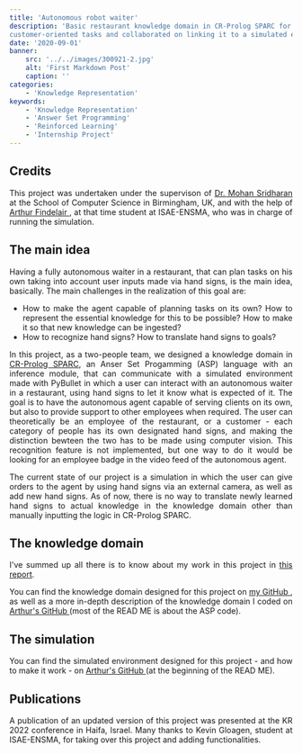 ```yaml
---
title: 'Autonomous robot waiter'
description: 'Basic restaurant knowledge domain in CR-Prolog SPARC for an autonomous agent to plan diverse 
customer-oriented tasks and collaborated on linking it to a simulated environment made with PyBullet.'
date: '2020-09-01'
banner:
    src: '../../images/300921-2.jpg'
    alt: 'First Markdown Post'
    caption: ''
categories:
    - 'Knowledge Representation'
keywords:
    - 'Knowledge Representation'
    - 'Answer Set Programming'
    - 'Reinforced Learning'
    - 'Internship Project'
---
```


<!--**bold**
    ## headline
    ### subheadline
    #### subsubheadline -->
<div style="text-align: justify">

## Credits
This project was undertaken under the supervison of <a href ="https://www.cs.bham.ac.uk/~sridharm/" target = "_blank"> Dr. Mohan Sridharan </a> at the School of Computer Science in Birmingham, UK, and with the help of <a href = "https://arthurfindelair.com/" target = "_blank"> Arthur Findelair </a>, at that time student at ISAE-ENSMA, who was in charge of running the simulation. 

## The main idea
Having a fully autonomous waiter in a restaurant, that can plan tasks on his own taking into account user inputs made via hand signs, is the main idea, basically. The main challenges in the realization of this goal are:

- How to make the agent capable of planning tasks on its own? How to represent the essential knowledge for this to be possible? How to make it so that new knowledge can be ingested?
- How to recognize hand signs? How to translate hand signs to goals?

In this project, as a two-people team, we designed a knowledge domain in <a href = "https://arxiv.org/abs/1301.1386" target = "_blank">CR-Prolog SPARC</a>, an Anser Set Progamming (ASP) language with an inference module, that can communicate with a simulated environment made with PyBullet in which a user can interact with an autonomous waiter in a restaurant, using hand signs to let it know what is expected of it. The goal is to have the autonomous agent capable of serving clients on its own, but also to provide support to other employees when required. The user can theoretically be an employee of the restaurant, or a customer - each category of people has its own designated hand signs, and making the distinction bewteen the two has to be made using computer vision. This recognition feature is not implemented, but one way to do it would be looking for an employee badge in the video feed of the autonomous agent. 

The current state of our project is a simulation in which the user can give orders to the agent by using hand signs via an external camera, as well as add new hand signs. As of now, there is no way to translate newly learned hand signs to actual knowledge in the knowledge domain other than manually inputting the logic in CR-Prolog SPARC. 

## The knowledge domain
I've summed up all there is to know about my work in this project in <a href = "../../static/aspSparc.pdf">this report</a>.

You can find the knowledge domain designed for this project on <a href = 'https://github.com/niwya/restaurant_ASP_SPARC' target="_blank"> my GitHub </a>, as well as a more in-depth description of the knowledge domain I coded on <a href = 'https://github.com/ArthurFDLR/Commonsense-Reasoning-Bot' target="_blank"> Arthur's GitHub </a> (most of the READ ME is about the ASP code).

## The simulation
You can find the simulated environment designed for this project - and how to make it work - on <a href = 'https://github.com/ArthurFDLR/Commonsense-Reasoning-Bot' target="_blank"> Arthur's GitHub </a> (at the beginning of the READ ME).

## Publications
A publication of an updated version of this project was presented at the KR 2022 conference in Haifa, Israel. Many thanks to Kevin Gloagen, student at ISAE-ENSMA, for taking over this project and adding functionalities. 

</div>
